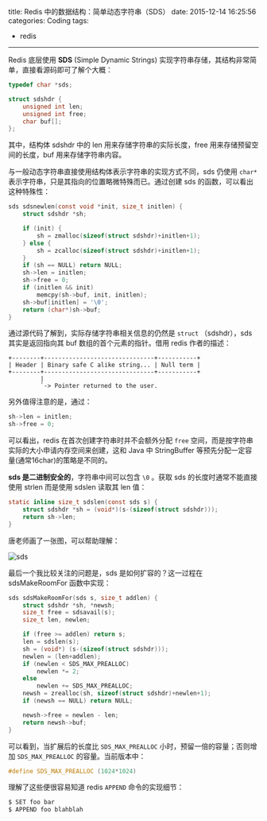 title: Redis 中的数据结构：简单动态字符串（SDS）
date: 2015-12-14 16:25:56
categories: Coding
tags:
 - redis
---

Redis 底层使用 **SDS** (Simple Dynamic Strings) 实现字符串存储，其结构非常简单，直接看源码即可了解个大概：

```c
typedef char *sds;

struct sdshdr {
    unsigned int len;
    unsigned int free;
    char buf[];
};
```

其中，结构体 sdshdr 中的 len 用来存储字符串的实际长度，free 用来存储预留空间的长度，buf 用来存储字符串内容。

与一般动态字符串直接使用结构体表示字符串的实现方式不同，sds 仍使用 `char*` 表示字符串，只是其指向的位置略微特殊而已。通过创建 sds 的函数，可以看出这种特殊性：

```c
sds sdsnewlen(const void *init, size_t initlen) {
    struct sdshdr *sh;

    if (init) {
        sh = zmalloc(sizeof(struct sdshdr)+initlen+1);
    } else {
        sh = zcalloc(sizeof(struct sdshdr)+initlen+1);
    }
    if (sh == NULL) return NULL;
    sh->len = initlen;
    sh->free = 0;
    if (initlen && init)
        memcpy(sh->buf, init, initlen);
    sh->buf[initlen] = '\0';
    return (char*)sh->buf;
}
```

通过源代码了解到，实际存储字符串相关信息的仍然是 `struct` （sdshdr），sds 其实是返回指向其 buf 数组的首个元素的指针。借用 redis 作者的描述：

    +--------+-------------------------------+-----------+
    | Header | Binary safe C alike string... | Null term |
    +--------+-------------------------------+-----------+
             |
             `-> Pointer returned to the user.

另外值得注意的是，通过：

```c
sh->len = initlen;
sh->free = 0;
```

可以看出，redis 在首次创建字符串时并不会额外分配 `free` 空间，而是按字符串实际的大小申请内存空间来创建，这和 Java 中 StringBuffer 等预先分配一定容量(通常16char)的策略是不同的。

**sds 是二进制安全的**，字符串中间可以包含 `\0` 。获取 sds 的长度时通常不能直接使用 strlen 而是使用 sdslen 读取其 len 值：

```c
static inline size_t sdslen(const sds s) {
    struct sdshdr *sh = (void*)(s-(sizeof(struct sdshdr)));
    return sh->len;
}
```

唐老师画了一张图，可以帮助理解：

![sds](sds.png)

最后一个我比较关注的问题是，sds 是如何扩容的？这一过程在 sdsMakeRoomFor 函数中实现：

```c
sds sdsMakeRoomFor(sds s, size_t addlen) {
    struct sdshdr *sh, *newsh;
    size_t free = sdsavail(s);
    size_t len, newlen;

    if (free >= addlen) return s;
    len = sdslen(s);
    sh = (void*) (s-(sizeof(struct sdshdr)));
    newlen = (len+addlen);
    if (newlen < SDS_MAX_PREALLOC)
        newlen *= 2;
    else
        newlen += SDS_MAX_PREALLOC;
    newsh = zrealloc(sh, sizeof(struct sdshdr)+newlen+1);
    if (newsh == NULL) return NULL;

    newsh->free = newlen - len;
    return newsh->buf;
}
```

可以看到，当扩展后的长度比 `SDS_MAX_PREALLOC` 小时，预留一倍的容量；否则增加 `SDS_MAX_PREALLOC` 的容量。当前版本中：

```c
#define SDS_MAX_PREALLOC (1024*1024)
```

理解了这些便很容易知道 redis `APPEND` 命令的实现细节：

```sh
$ SET foo bar
$ APPEND foo blahblah
```


